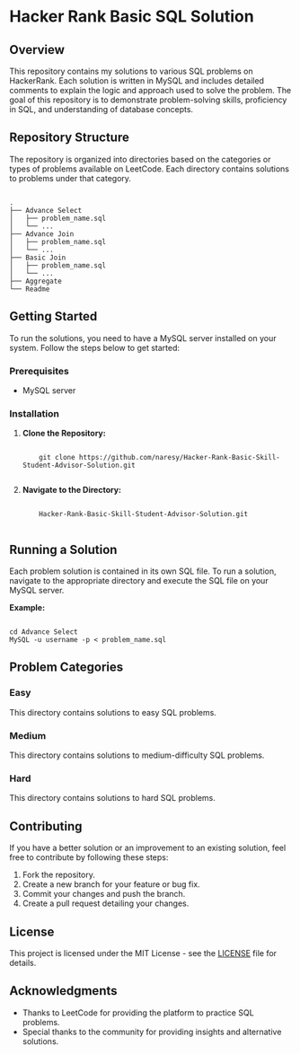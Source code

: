 <h1>Hacker Rank Basic SQL Solution</h1>

<h2>Overview</h2>
<p>This repository contains my solutions to various SQL problems on  HackerRank. Each solution is written in MySQL and includes detailed comments to explain the logic and approach used to solve the problem. The goal of this repository is to demonstrate problem-solving skills, proficiency in SQL, and understanding of database concepts.</p>

<h2>Repository Structure</h2>
<p>The repository is organized into directories based on the categories or types of problems available on LeetCode. Each directory contains solutions to problems under that category.</p>

<pre><code>
.
├── Advance Select
│   ├── problem_name.sql
│   └── ...
├── Advance Join
│   ├── problem_name.sql
│   └── ...
├── Basic Join
│   ├── problem_name.sql
│   └── ...
├── Aggregate
└── Readme
</code></pre>

<h2>Getting Started</h2>
<p>To run the solutions, you need to have a MySQL server installed on your system. Follow the steps below to get started:</p>

<h3>Prerequisites</h3>
<ul>
  <li>MySQL server</li>
</ul>

<h3>Installation</h3>
<ol>
  <li><strong>Clone the Repository:</strong></li>
    <pre><code>
    git clone https://github.com/naresy/Hacker-Rank-Basic-Skill-Student-Advisor-Solution.git
    </code></pre>
  <li><strong>Navigate to the Directory:</strong></li>
    <pre><code>
    Hacker-Rank-Basic-Skill-Student-Advisor-Solution.git
    </code></pre>
</ol>

<h2>Running a Solution</h2>
<p>Each problem solution is contained in its own SQL file. To run a solution, navigate to the appropriate directory and execute the SQL file on your MySQL server.</p>

<p><strong>Example:</strong></p>

<pre><code>
cd Advance Select
MySQL -u username -p < problem_name.sql
</code></pre>

<h2>Problem Categories</h2>

<h3>Easy</h3>
<p>This directory contains solutions to easy SQL problems.</p>

<h3>Medium</h3>
<p>This directory contains solutions to medium-difficulty SQL problems.</p>

<h3>Hard</h3>
<p>This directory contains solutions to hard SQL problems.</p>

<h2>Contributing</h2>
<p>If you have a better solution or an improvement to an existing solution, feel free to contribute by following these steps:</p>
<ol>
  <li>Fork the repository.</li>
  <li>Create a new branch for your feature or bug fix.</li>
  <li>Commit your changes and push the branch.</li>
  <li>Create a pull request detailing your changes.</li>
</ol>

<h2>License</h2>
<p>This project is licensed under the MIT License - see the <a href="LICENSE">LICENSE</a> file for details.</p>

<h2>Acknowledgments</h2>
<ul>
  <li>Thanks to LeetCode for providing the platform to practice SQL problems.</li>
  <li>Special thanks to the community for providing insights and alternative solutions.</li>
</ul>
